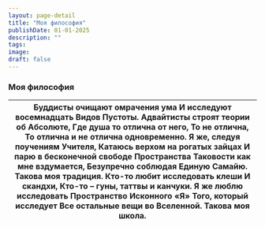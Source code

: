 ```yaml
---
layout: page-detail
title: "Моя философия"
publishDate: 01-01-2025
description: ""
tags:
image:
draft: false
---
```


### Моя философия

| Буддисты очищают омрачения ума  И исследуют восемнадцать  Видов Пустоты.  Адвайтисты строят теории об Абсолюте,  Где душа то отлична от него,  То не отлична,  То отлична и не отлична одновременно.  Я же, следуя поучениям Учителя,  Катаюсь верхом на рогатых зайцах  И парю в бесконечной свободе  Пространства Таковости как мне вздумается,  Безупречно соблюдая Единую Самайю.  Такова моя традиция.  Кто-то любит исследовать клеши  И скандхи,  Кто-то – гуны, таттвы и канчуки.  Я же люблю исследовать  Пространство Исконного «Я»  Того, который исследует  Все остальные вещи во Вселенной.  Такова моя школа. |
| --------------------------------------------------------------------------------------------------------------------------------------------------------------------------------------------------------------------------------------------------------------------------------------------------------------------------------------------------------------------------------------------------------------------------------------------------------------------------------------------------------------------------------------------------------------------------------------------------------------------------- |
  
  
